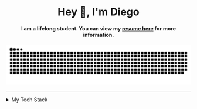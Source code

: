 <!DOCTYPE html>
<html lang="en">
<head>
  <meta charset="UTF-8">
  <meta name="viewport" content="width=device-width, initial-scale=1.0">
<!--   <title>Diego - Data Analytics Professional</title> -->
</head>
<body>

<div align="center">
  <span>
    <h1>Hey 👋, I'm Diego</h1>
    <h4>I am a lifelong student. You can view my <a href="https://github.com/destuar/destuar/blob/main/Estuar%2C%20Diego%20-%20Resume.pdf" target="_blank">resume here</a> for more information.</h4>
  </span>
</div>
<picture>
  <source
    media="(prefers-color-scheme: dark)"
    srcset="https://raw.githubusercontent.com/platane/snk/output/github-contribution-grid-snake-dark.svg"
  />
  <source
    media="(prefers-color-scheme: light)"
    srcset="https://raw.githubusercontent.com/platane/snk/output/github-contribution-grid-snake.svg"
  />
  <img
    alt="github contribution grid snake animation"
    src="https://raw.githubusercontent.com/platane/snk/output/github-contribution-grid-snake.svg"
  />
</picture>

<hr>

<details>
  <summary>My Tech Stack</summary>

  ### Programming Languages

  ![Python Badge](https://img.shields.io/badge/Python-FFD43B?style=for-the-badge&logo=python&logoColor=blue)
  ![R Badge](https://img.shields.io/badge/R-276DC3?style=for-the-badge&logo=r&logoColor=white)
  ![Sass Badge](https://img.shields.io/badge/Sass-CC6699?style=for-the-badge&logo=sass&logoColor=white)
  ![Java Badge](https://img.shields.io/badge/java-%23ED8B00.svg?style=for-the-badge&logo=openjdk&logoColor=white)
  ![HTML Badge](https://img.shields.io/badge/HTML5-E34F26?style=for-the-badge&logo=html5&logoColor=white)
  ![CSS Badge](https://img.shields.io/badge/CSS3-1572B6?style=for-the-badge&logo=css3&logoColor=white)
  ![C++ Badge](https://img.shields.io/badge/C++-00599C?style=for-the-badge&logo=cplusplus&logoColor=white)

  ### Frameworks and Libraries

  ![PyTorch Badge](https://img.shields.io/badge/PyTorch-EE4C2C?style=for-the-badge&logo=pytorch&logoColor=white)
  ![TensorFlow Badge](https://img.shields.io/badge/TensorFlow-FF6F00?style=for-the-badge&logo=tensorflow&logoColor=white)
  ![FastAPI Badge](https://img.shields.io/badge/FastAPI-109989?style=for-the-badge&logo=fastapi&logoColor=white)
  ![Pandas Badge](https://img.shields.io/badge/Pandas-2C2D72?style=for-the-badge&logo=pandas&logoColor=white)
  ![LangChain Badge](https://img.shields.io/badge/LangChain-1C3C3C?style=for-the-badge&logoColor=white)

  ### Databases

  ![MongoDB Badge](https://img.shields.io/badge/MongoDB-4EA94B?style=for-the-badge&logo=mongodb&logoColor=white)
  ![MySQL Badge](https://img.shields.io/badge/MySQL-005C84?style=for-the-badge&logo=mysql&logoColor=white)
  ![PostgreSQL Badge](https://img.shields.io/badge/PostgreSQL-316192?style=for-the-badge&logo=postgresql&logoColor=white)
  ![Neo4j Badge](https://img.shields.io/badge/Neo4j-018bff?style=for-the-badge&logo=neo4j&logoColor=white)

  ### Tools for Development

  ![Git Badge](https://img.shields.io/badge/Git-E44C30?style=for-the-badge&logo=git&logoColor=white)
  ![Jira Badge](https://img.shields.io/badge/Jira-0052CC?style=for-the-badge&logo=jira&logoColor=white)
  ![Linux Badge](https://img.shields.io/badge/Linux-FCC624?style=for-the-badge&logo=linux&logoColor=black)

  ### Design/Visualization Tools

  ![Tableau Badge](https://img.shields.io/badge/Tableau-E97627?style=for-the-badge&logo=tableau&logoColor=white)
  ![Figma Badge](https://img.shields.io/badge/Figma-F24E1E?style=for-the-badge&logo=figma&logoColor=white)
  ![Microsoft Excel Badge](https://img.shields.io/badge/Microsoft_Excel-217346?style=for-the-badge&logo=microsoft-excel&logoColor=white)

</details>


</body>
</html>
